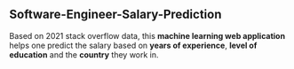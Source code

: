 ## Software-Engineer-Salary-Prediction
Based on 2021 stack overflow data, this **machine learning web application** helps one predict the salary based on **years of experience**, **level of education** and the **country** they work in.
